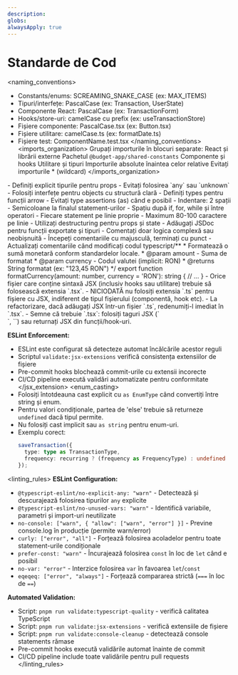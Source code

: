 ```yaml
---
description: 
globs: 
alwaysApply: true
---
```

# Standarde de Cod
<naming_conventions>
- Constants/enums: SCREAMING_SNAKE_CASE (ex: MAX_ITEMS)
- Tipuri/interfețe: PascalCase (ex: Transaction, UserState)
- Componente React: PascalCase (ex: TransactionForm)
- Hooks/store-uri: camelCase cu prefix (ex: useTransactionStore)
- Fișiere componente: PascalCase.tsx (ex: Button.tsx)
- Fișiere utilitare: camelCase.ts (ex: formatDate.ts)
- Fișiere test: ComponentName.test.tsx
</naming_conventions>
<imports_organization>
Grupați importurile în blocuri separate:
React și librării externe
Pachetul `@budget-app/shared-constants`
Componente și hooks
Utilitare și tipuri
Importurile absolute înaintea celor relative
Evitați importurile * (wildcard)
</imports_organization>
<typescript>
- Definiți explicit tipurile pentru props
- Evitați folosirea `any` sau `unknown`
- Folosiți interfețe pentru objects cu structură clară
- Definiți types pentru funcții arrow
- Evitați type assertions (as) când e posibil
</typescript>
<formatting>
- Indentare: 2 spații
- Semicoloane la finalul statement-urilor
- Spațiu după if, for, while și între operatori
- Fiecare statement pe linie proprie
- Maximum 80-100 caractere pe linie
- Utilizați destructuring pentru props și state
</formatting>
<documentation>
- Adăugați JSDoc pentru funcții exportate și tipuri
- Comentați doar logica complexă sau neobișnuită
- Începeți comentariile cu majusculă, terminați cu punct
- Actualizați comentariile când modificați codul
typescript/**
 * Formatează o sumă monetară conform standardelor locale.
 * @param amount - Suma de formatat
 * @param currency - Codul valutei (implicit: RON)
 * @returns String formatat (ex: "123,45 RON")
 */
export function formatCurrency(amount: number, currency = 'RON'): string {
  // ...
}
</documentation>
<jsx_extension>
- Orice fișier care conține sintaxă JSX (inclusiv hooks sau utilitare) trebuie să folosească extensia `.tsx`.
- NICIODATĂ nu folosiți extensia `.ts` pentru fișiere cu JSX, indiferent de tipul fișierului (componentă, hook etc).
- La refactorizare, dacă adăugați JSX într-un fișier `.ts`, redenumiți-l imediat în `.tsx`.
- Semne că trebuie `.tsx`: folosiți taguri JSX (`<div>`, `<Component>`) sau returnați JSX din funcții/hook-uri.

**ESLint Enforcement:**
- ESLint este configurat să detecteze automat încălcările acestor reguli
- Scriptul `validate:jsx-extensions` verifică consistența extensiilor de fișiere
- Pre-commit hooks blochează commit-urile cu extensii incorecte
- CI/CD pipeline execută validări automatizate pentru conformitate
</jsx_extension>
<enum_casting>
- Folosiți întotdeauna cast explicit cu `as EnumType` când convertiți între string și enum.
- Pentru valori condiționale, partea de 'else' trebuie să returneze `undefined` dacă tipul permite.
- Nu folosiți cast implicit sau `as string` pentru enum-uri.
- Exemplu corect:
  ```typescript
  saveTransaction({
    type: type as TransactionType,
    frequency: recurring ? (frequency as FrequencyType) : undefined
  });

<linting_rules>
**ESLint Configuration:**
- `@typescript-eslint/no-explicit-any: "warn"` - Detectează și descurajează folosirea tipurilor `any` explicite
- `@typescript-eslint/no-unused-vars: "warn"` - Identifică variabile, parametri și import-uri neutilizate
- `no-console: ["warn", { "allow": ["warn", "error"] }]` - Previne console.log în producție (permite warn/error)
- `curly: ["error", "all"]` - Forțează folosirea acoladelor pentru toate statement-urile condiționale
- `prefer-const: "warn"` - Încurajează folosirea `const` în loc de `let` când e posibil
- `no-var: "error"` - Interzice folosirea `var` în favoarea `let`/`const`
- `eqeqeq: ["error", "always"]` - Forțează compararea strictă (`===` în loc de `==`)

**Automated Validation:**
- Script: `pnpm run validate:typescript-quality` - verifică calitatea TypeScript
- Script: `pnpm run validate:jsx-extensions` - verifică extensiile de fișiere
- Script: `pnpm run validate:console-cleanup` - detectează console statements rămase
- Pre-commit hooks execută validările automat înainte de commit
- CI/CD pipeline include toate validările pentru pull requests
</linting_rules>